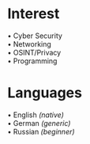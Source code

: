 # Interest
•  Cyber Security <br />
•  Networking <br />
•  OSINT/Privacy <br />
•  Programming <br />

# Languages
•  English *(native)* <br />
•  German *(generic)* <br />
•  Russian *(beginner)* <br />
